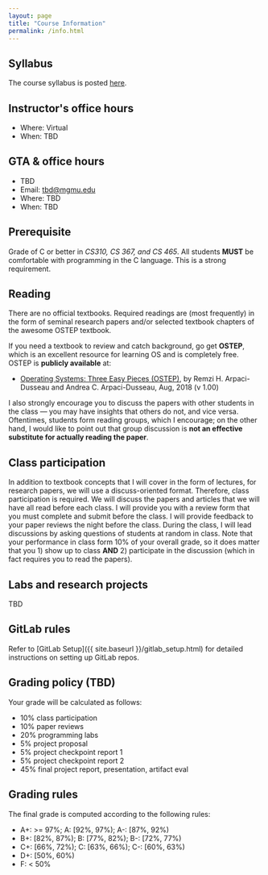 ```yaml
---
layout: page
title: "Course Information"
permalink: /info.html
---
```


## Syllabus

The course syllabus is posted [here](https://cs.gmu.edu/media/syllabi/Spring2022/CS_571ChengY.html).

## Instructor's office hours

* Where: Virtual
* When: TBD

## GTA & office hours

* TBD
* Email: [tbd@mgmu.edu](mailto:tbd@gmu.edu)
* Where: TBD
* When: TBD



## Prerequisite

Grade of C or better in *CS310, CS 367, and CS 465*. All students
**MUST** be comfortable with programming in the C language. This is a
strong requirement. 



## Reading

There are no official textbooks. Required readings are (most
frequently) in the form of seminal research papers and/or selected
textbook chapters of the awesome OSTEP textbook. 

If you need a textbook to review and catch background, go get **OSTEP**,
which is an excellent resource for learning OS and is completely
free. OSTEP is **publicly available** at: 

* [Operating Systems: Three Easy Pieces (OSTEP)](http://pages.cs.wisc.edu/~remzi/OSTEP/), by Remzi H. Arpaci-Dusseau and Andrea C. Arpaci-Dusseau, Aug, 2018 (v 1.00)

I also strongly encourage you to discuss the papers with other
students in the class — you may have insights that others do not, and
vice versa. Oftentimes, students form reading groups, which I
encourage; on the other hand, I would like to point out that group
discussion is **not an effective substitute for actually reading the
paper**.



## Class participation

In addition to textbook concepts that I will cover in the form of
lectures, for research papers, we will use a discuss-oriented format.
Therefore, class participation is required. We will discuss the
papers and articles that we will have all read before each class. I
will provide you with a review form that you must complete and submit
before the class. I will provide feedback to your paper reviews the
night before the class. During the class, I will lead discussions by
asking questions of students at random in class. Note that your
performance in class form 10% of your overall grade, so it does
matter that you 1) show up to class **AND** 2) participate in the
discussion (which in fact requires you to read the papers). 



## Labs and research projects

TBD



## GitLab rules

Refer to [GitLab Setup]({{ site.baseurl }}/gitlab_setup.html) for
detailed instructions on setting up GitLab repos.




## Grading policy (TBD)

Your grade will be calculated as follows:

* 10% class participation
* 10% paper reviews
* 20% programming labs
* 5% project proposal
* 5% project checkpoint report 1
* 5% project checkpoint report 2
* 45% final project report, presentation, artifact eval

## Grading rules

The final grade is computed according to the following rules:

* A+: >= 97%; A: \[92%, 97%); A-: \[87%, 92%)
* B+: \[82%, 87%); B: \[77%, 82%); B-: \[72%, 77%)
* C+: \[66%, 72%); C: \[63%, 66%); C-: \[60%, 63%)
* D+: \[50%, 60%)
* F: < 50%

